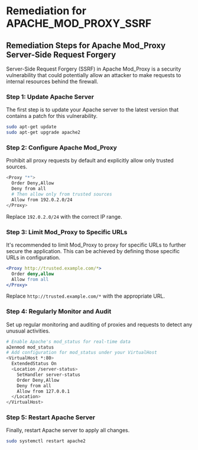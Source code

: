# Remediation for APACHE_MOD_PROXY_SSRF

## Remediation Steps for Apache Mod_Proxy Server-Side Request Forgery
Server-Side Request Forgery (SSRF) in Apache Mod_Proxy is a security vulnerability that could potentially allow an attacker to make requests to internal resources behind the firewall.

### Step 1: Update Apache Server
The first step is to update your Apache server to the latest version that contains a patch for this vulnerability.
```bash
sudo apt-get update
sudo apt-get upgrade apache2
```
### Step 2: Configure Apache Mod_Proxy
Prohibit all proxy requests by default and explicitly allow only trusted sources.
```bash
<Proxy "*">
  Order Deny,Allow
  Deny from all
  # Then allow only from trusted sources
  Allow from 192.0.2.0/24
</Proxy>
```
Replace `192.0.2.0/24` with the correct IP range.

### Step 3: Limit Mod_Proxy to Specific URLs
It's recommended to limit Mod_Proxy to proxy for specific URLs to further secure the application. This can be achieved by defining those specific URLs in configuration.
```apache
<Proxy http://trusted.example.com/*>
  Order deny,allow
  Allow from all
</Proxy>
```
Replace `http://trusted.example.com/*` with the appropriate URL.

### Step 4: Regularly Monitor and Audit
Set up regular monitoring and auditing of proxies and requests to detect any unusual activities.
```bash
# Enable Apache's mod_status for real-time data
a2enmod mod_status
# Add configuration for mod_status under your VirtualHost
<VirtualHost *:80>
  ExtendedStatus On
  <Location /server-status>
    SetHandler server-status
    Order Deny,Allow
    Deny from all
    Allow from 127.0.0.1
  </Location>
</VirtualHost>
```
### Step 5: Restart Apache Server
Finally, restart Apache server to apply all changes.
```bash
sudo systemctl restart apache2
```